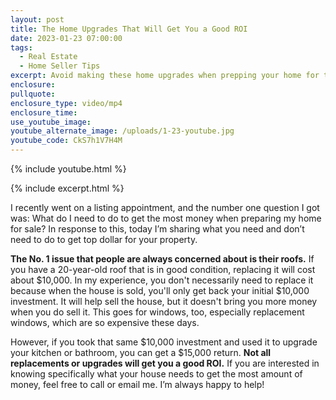 ```yaml
---
layout: post
title: The Home Upgrades That Will Get You a Good ROI
date: 2023-01-23 07:00:00
tags:
  - Real Estate
  - Home Seller Tips
excerpt: Avoid making these home upgrades when prepping your home for the market.
enclosure:
pullquote:
enclosure_type: video/mp4
enclosure_time:
use_youtube_image:
youtube_alternate_image: /uploads/1-23-youtube.jpg
youtube_code: CkS7h1V7H4M
---
```

{% include youtube.html %}

{% include excerpt.html %}

I recently went on a listing appointment, and the number one question I got was: What do I need to do to get the most money when preparing my home for sale? In response to this, today I’m sharing what you need and don’t need to do to get top dollar for your property.

**The No. 1 issue that people are always concerned about is their roofs.** If you have a 20-year-old roof that is in good condition, replacing it will cost about $10,000. In my experience, you don't necessarily need to replace it because when the house is sold, you'll only get back your initial $10,000 investment. It will help sell the house, but it doesn't bring you more money when you do sell it. This goes for windows, too, especially replacement windows, which are so expensive these days.&nbsp;

However, if you took that same $10,000 investment and used it to upgrade your kitchen or bathroom, you can get a $15,000 return. **Not all replacements or upgrades will get you a good ROI.** If you are interested in knowing specifically what your house needs to get the most amount of money, feel free to call or email me. I’m always happy to help!